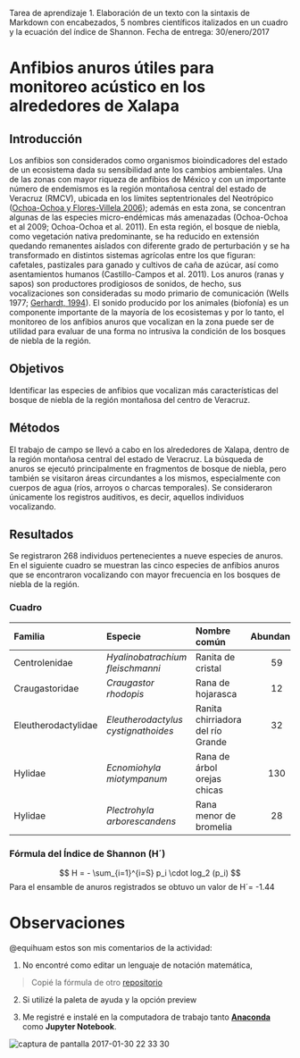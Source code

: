 Tarea de aprendizaje 1. Elaboración de un texto con la sintaxis de Markdown con encabezados, 5 nombres científicos italizados en un cuadro y la ecuación del índice de Shannon. Fecha de entrega: 30/enero/2017

# Anfibios anuros útiles para monitoreo acústico en los alrededores de Xalapa

## Introducción

Los anfibios son considerados como organismos bioindicadores del estado de un ecosistema dada su sensibilidad ante los cambios ambientales. Una de las zonas con mayor riqueza de anfibios de México y con un importante número de endemismos es la región montañosa central del estado de Veracruz (RMCV), ubicada en los límites septentrionales del Neotrópico ([Ochoa-Ochoa y Flores-Villela 2006](https://books.google.com.mx/books?hl=es&lr=&id=1zib6ltYfIUC&oi=fnd&pg=PA1&dq=%C3%81reas+de+diversidad+y+endemismo+de+la+herpetofauna+mexicana.&ots=lD7kZAf1si&sig=QdOOKjWBMWG7TgL0ViX7v8RzTr8#v=onepage&q=%C3%81reas%20de%20diversidad%20y%20endemismo%20de%20la%20herpetofauna%20mexicana.&f=false)); además en esta zona, se concentran algunas de las especies micro-endémicas más amenazadas (Ochoa-Ochoa et al 2009; Ochoa-Ochoa et al. 2011). En esta región, el bosque de niebla, como vegetación nativa predominante, se ha reducido en extensión quedando remanentes aislados con diferente grado de perturbación y se ha transformado en distintos sistemas agrícolas entre los que figuran: cafetales, pastizales para ganado y cultivos de caña de azúcar, así como asentamientos humanos (Castillo-Campos et al. 2011). Los anuros (ranas y sapos) son productores prodigiosos de sonidos, de hecho, sus vocalizaciones son consideradas su modo primario de comunicación (Wells 1977; [Gerhardt, 1994](http://www.annualreviews.org/doi/pdf/10.1146/annurev.es.25.110194.001453)). El sonido producido por los animales (biofonía) es un componente importante de la mayoría de los ecosistemas y por lo tanto, el monitoreo de los anfibios anuros que vocalizan en la zona puede ser de utilidad para evaluar de una forma no intrusiva la condición de los bosques de niebla de la región.

## Objetivos
Identificar las especies de anfibios que vocalizan más características del bosque de niebla de la región montañosa del centro de Veracruz.

## Métodos 
El trabajo de campo se llevó a cabo en los alrededores de Xalapa, dentro de la región montañosa central del estado de Veracruz. La búsqueda de anuros se ejecutó principalmente en fragmentos de bosque de niebla, pero también se visitaron áreas circundantes a los mismos, especialmente con cuerpos de agua (ríos, arroyos o charcas temporales). Se consideraron únicamente los registros auditivos, es decir, aquellos individuos vocalizando.

## Resultados
Se registraron 268 individuos pertenecientes a nueve especies de anuros. En el siguiente cuadro se muestran las cinco especies de anfibios anuros que se encontraron vocalizando con mayor frecuencia en los bosques de niebla de la región.

### Cuadro

| Familia   | Especie | Nombre común|Abundancia|
|:-----------|:---------|:----------|:-------:|
|Centrolenidae |*Hyalinobatrachium fleischmanni* | Ranita de cristal | 59 | 
|Craugastoridae   |*Craugastor rhodopis* |Rana de hojarasca | 12 | 
|Eleutherodactylidae |*Eleutherodactylus cystignathoides* | Ranita chirriadora del río Grande | 32 | 
|Hylidae    |*Ecnomiohyla miotympanum* |Rana de árbol orejas chicas | 130 | 
|Hylidae     |*Plectrohyla arborescandens* |Rana menor de bromelia | 28 | 

### Fórmula del Índice de Shannon (H´)

$$
  H = - \sum_{i=1}^{i=S} p_i \cdot log_2 (p_i)
$$
Para el ensamble de anuros registrados se obtuvo un valor de H´= -1.44

# Observaciones
@equihuam estos son mis comentarios de la actividad:

1.  No encontré como editar un lenguaje de notación matemática, 
> Copié la fórmula de otro [repositorio](https://github.com/jumanbar/Curso-R/blob/master/ejercicios-de-programacion/rep-1-src/INSTRUCCIONES.md)

2.  Si utilizé la paleta de ayuda y la opción preview

3. Me registré e instalé en la computadora de trabajo tanto **[Anaconda](https://anaconda.org/amaureto/)** como **Jupyter Notebook**. 

![captura de pantalla 2017-01-30 22 33 30](https://cloud.githubusercontent.com/assets/17288698/22452400/20064560-e73c-11e6-9f37-64a1b1e48a4f.png)
